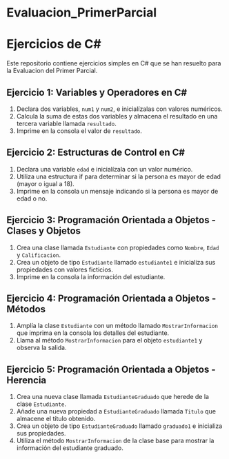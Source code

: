 # Evaluacion_PrimerParcial
# Ejercicios de C#

Este repositorio contiene ejercicios simples en C# que se han resuelto para la Evaluacion del Primer Parcial.

## Ejercicio 1: Variables y Operadores en C#

1. Declara dos variables, `num1` y `num2`, e inicialízalas con valores numéricos.
2. Calcula la suma de estas dos variables y almacena el resultado en una tercera variable llamada `resultado`.
3. Imprime en la consola el valor de `resultado`.

## Ejercicio 2: Estructuras de Control en C#

1. Declara una variable `edad` e inicialízala con un valor numérico.
2. Utiliza una estructura if para determinar si la persona es mayor de edad (mayor o igual a 18).
3. Imprime en la consola un mensaje indicando si la persona es mayor de edad o no.

## Ejercicio 3: Programación Orientada a Objetos - Clases y Objetos

1. Crea una clase llamada `Estudiante` con propiedades como `Nombre`, `Edad` y `Calificacion`.
2. Crea un objeto de tipo `Estudiante` llamado `estudiante1` e inicializa sus propiedades con valores ficticios.
3. Imprime en la consola la información del estudiante.

## Ejercicio 4: Programación Orientada a Objetos - Métodos

1. Amplía la clase `Estudiante` con un método llamado `MostrarInformacion` que imprima en la consola los detalles del estudiante.
2. Llama al método `MostrarInformacion` para el objeto `estudiante1` y observa la salida.

## Ejercicio 5: Programación Orientada a Objetos - Herencia

1. Crea una nueva clase llamada `EstudianteGraduado` que herede de la clase `Estudiante`.
2. Añade una nueva propiedad a `EstudianteGraduado` llamada `Titulo` que almacene el título obtenido.
3. Crea un objeto de tipo `EstudianteGraduado` llamado `graduado1` e inicializa sus propiedades.
4. Utiliza el método `MostrarInformacion` de la clase base para mostrar la información del estudiante graduado.
